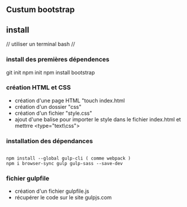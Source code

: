## Custum bootstrap

## install

// utiliser un terminal bash //

### install des premières dépendences

git init
npm init
npm install bootstrap

### création HTML et CSS

- création d'une page HTML "touch index.html
- création d'un dossier "css"
- création d'un fichier "style.css"
- ajout d'une balise <link> pour importer le style dans le fichier index.html et mettrre <type="text\css">

### installation des dépendances

```

npm install --global gulp-cli ( comme webpack )
npm i browser-sync gulp gulp-sass --save-dev

```

### fichier gulpfile

- création d'un fichier gulpfile.js
- récupérer le code sur le site gulpjs.com
